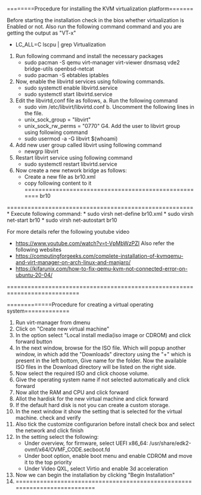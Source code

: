 ========Procedure for installing the KVM virtualization platform=======

Before starting the installation check in the bios whether virtualization is Enabled or not.
Also run the following command command and you are getting the output as "VT-x"
   * LC_ALL=C lscpu | grep Virtualization

1. Run following command and install the necessary packages
     * sudo pacman -S qemu virt-manager virt-viewer dnsmasq vde2 bridge-utils openbsd-netcat
     * sudo pacman -S ebtables iptables
2. Now, enable the libvirtd services using following commands.
     * sudo systemctl enable libvirtd.service
     * sudo systemctl start libvirtd.service
3. Edit the libvirtd,conf file as follows,
   a. Run the following command
      * sudo vim /etc/libvirt/libvirtd.conf
   b. Uncomment the following lines in the file.
      * unix_sock_group = "libvirt"
      * unix_sock_rw_perms = "0770"
G4. Add the user to libvirt group using following command
      * sudo usermod -a -G libvirt $(whoami)
1. Add new user group called libvirt using following command
      * newgrp libvirt
2. Restart libvirt service using following command
      * sudo systemctl restart libvirtd.service
3. Now create a new network bridge as follows:
      * Create a new file as br10.xml
      * copy following content to it
=====================================================
        <network>
	<name>br10</name>
		<forward mode='nat'>
			<nat>
				<port start='1024' end='65535'/>
			</nat>
		</forward>
	<bridge name='br10' stp='on' delay='0'/>
	<ip address='192.168.30.1' netmask='255.255.255.0'>
	<dhcp>
		<range start='192.168.30.50' end='192.168.30.200'/>
	</dhcp>
	</ip>
</network>
======================================================
      * Execute following command:
          * sudo virsh net-define  br10.xml
	  * sudo virsh net-start br10
          * sudo virsh net-autostart br10

For more details refer the following youtube video
  * https://www.youtube.com/watch?v=t-VpMbWzPZI
Also refer the following websites
  * https://computingforgeeks.com/complete-installation-of-kvmqemu-and-virt-manager-on-arch-linux-and-manjaro/
  * https://kifarunix.com/how-to-fix-qemu-kvm-not-connected-error-on-ubuntu-20-04/

===========================================================================

=============Procedure for creating a virtual operating system=============
1. Run virt-manager from dmenu
2. Click on "Create new virtual machine"
3. In the option select "Local install media(iso image or CDROM) and click forward button
4. In the next window, browse for the ISO file. Which will popup another window,
   in which add the "Downloads" directory using the "+" which is present in the left bottom, Give name for the folder.
   Now the available ISO files in the Download directory will be listed on the right side.
5. Now select the required ISO and click choose volume.
6. Give the operating system name if not selected automatically and click forward
7. Now allot the RAM and CPU and click forward
8. Allot the hardisk for the new virtual machine and click forward
9. If the default hard disk is not you can create a custom storage.
10. In the next window it show the setting that is selected for the virtual machine. check and verify
11. Also tick the customize configurarion before install check box and select the network and click finish
12. In the setting select the following:
	* Under overview, for firmware, select UEFI x86_64: /usr/share/edk2-ovmf/x64/OVMF_CODE.secboot.fd
	* Under boot option, enable boot menu and enable CDROM and move it to the top priority
	* Under Video QXL, select Virtio and enable 3d acceleration
13. Now we can begin the installation by clicking "Begin Installation"
14. ==========================================================================

